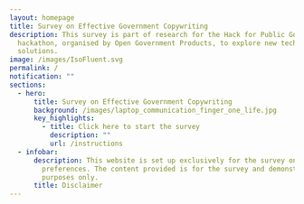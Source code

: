 ```yaml
---
layout: homepage
title: Survey on Effective Government Copywriting
description: This survey is part of research for the Hack for Public Good
  hackathon, organised by Open Government Products, to explore new tech
  solutions.
image: /images/IsoFluent.svg
permalink: /
notification: ""
sections:
  - hero:
      title: Survey on Effective Government Copywriting
      background: /images/laptop_communication_finger_one_life.jpg
      key_highlights:
        - title: Click here to start the survey
          description: ""
          url: /instructions
  - infobar:
      description: This website is set up exclusively for the survey on copywriting
        preferences. The content provided is for the survey and demonstration
        purposes only.
      title: Disclaimer
---
```

